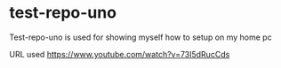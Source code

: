 # test-repo-uno
Test-repo-uno is used for showing myself how to setup on my home pc

URL used https://www.youtube.com/watch?v=73I5dRucCds
